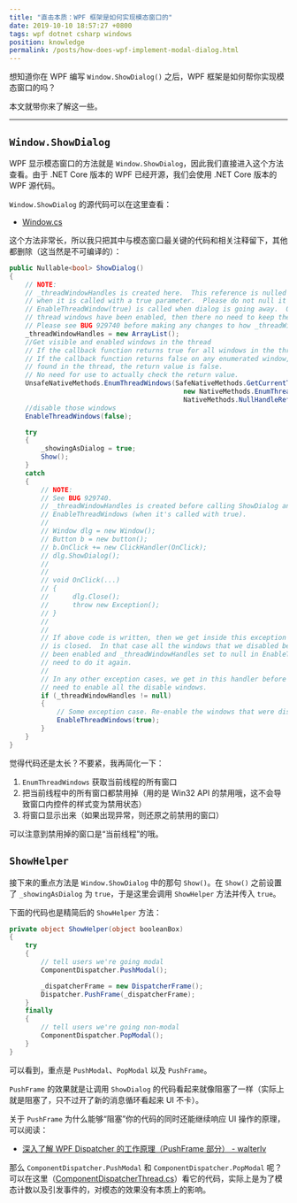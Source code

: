 ```yaml
---
title: "直击本质：WPF 框架是如何实现模态窗口的"
date: 2019-10-10 18:57:27 +0800
tags: wpf dotnet csharp windows
position: knowledge
permalink: /posts/how-does-wpf-implement-modal-dialog.html
---
```


想知道你在 WPF 编写 `Window.ShowDialog()` 之后，WPF 框架是如何帮你实现模态窗口的吗？

本文就带你来了解这一些。

---

<div id="toc"></div>

## `Window.ShowDialog`

WPF 显示模态窗口的方法就是 `Window.ShowDialog`，因此我们直接进入这个方法查看。由于 .NET Core 版本的 WPF 已经开源，我们会使用 .NET Core 版本的 WPF 源代码。

`Window.ShowDialog` 的源代码可以在这里查看：

- [Window.cs](https://source.dot.net/#PresentationFramework/System/Windows/Window.cs,61d39b218b53dbbe)

这个方法非常长，所以我只把其中与模态窗口最关键的代码和相关注释留下，其他都删除（这当然是不可编译的）：

```csharp
public Nullable<bool> ShowDialog()
{
    // NOTE:
    // _threadWindowHandles is created here.  This reference is nulled out in EnableThreadWindows
    // when it is called with a true parameter.  Please do not null it out anywhere else.
    // EnableThreadWindow(true) is called when dialog is going away.  Once dialog is closed and
    // thread windows have been enabled, then there no need to keep the array list around.
    // Please see BUG 929740 before making any changes to how _threadWindowHandles works.
    _threadWindowHandles = new ArrayList();
    //Get visible and enabled windows in the thread
    // If the callback function returns true for all windows in the thread, the return value is true.
    // If the callback function returns false on any enumerated window, or if there are no windows
    // found in the thread, the return value is false.
    // No need for use to actually check the return value.
    UnsafeNativeMethods.EnumThreadWindows(SafeNativeMethods.GetCurrentThreadId(),
                                            new NativeMethods.EnumThreadWindowsCallback(ThreadWindowsCallback),
                                            NativeMethods.NullHandleRef);
    //disable those windows
    EnableThreadWindows(false);

    try
    {
        _showingAsDialog = true;
        Show();
    }
    catch
    {
        // NOTE:
        // See BUG 929740.
        // _threadWindowHandles is created before calling ShowDialog and is deleted in
        // EnableThreadWindows (when it's called with true).
        //
        // Window dlg = new Window();
        // Button b = new button();
        // b.OnClick += new ClickHandler(OnClick);
        // dlg.ShowDialog();
        //
        //
        // void OnClick(...)
        // {
        //      dlg.Close();
        //      throw new Exception();
        // }
        //
        //
        // If above code is written, then we get inside this exception handler only after the dialog
        // is closed.  In that case all the windows that we disabled before showing the dialog have already
        // been enabled and _threadWindowHandles set to null in EnableThreadWindows.  Thus, we don't
        // need to do it again.
        //
        // In any other exception cases, we get in this handler before Dialog is closed and thus we do
        // need to enable all the disable windows.
        if (_threadWindowHandles != null)
        {
            // Some exception case. Re-enable the windows that were disabled
            EnableThreadWindows(true);
        }
    }
}
```

觉得代码还是太长？不要紧，我再简化一下：

1. `EnumThreadWindows` 获取当前线程的所有窗口
2. 把当前线程中的所有窗口都禁用掉（用的是 Win32 API 的禁用哦，这不会导致窗口内控件的样式变为禁用状态）
3. 将窗口显示出来（如果出现异常，则还原之前禁用的窗口）

可以注意到禁用掉的窗口是“当前线程”的哦。

## `ShowHelper`

接下来的重点方法是 `Window.ShowDialog` 中的那句 `Show()`。在 `Show()` 之前设置了 `_showingAsDialog` 为 `true`，于是这里会调用 `ShowHelper` 方法并传入 `true`。

下面的代码也是精简后的 `ShowHelper` 方法：

```csharp
private object ShowHelper(object booleanBox)
{
    try
    {
        // tell users we're going modal
        ComponentDispatcher.PushModal();

        _dispatcherFrame = new DispatcherFrame();
        Dispatcher.PushFrame(_dispatcherFrame);
    }
    finally
    {
        // tell users we're going non-modal
        ComponentDispatcher.PopModal();
    }
}
```

可以看到，重点是 `PushModal`、`PopModal` 以及 `PushFrame`。

`PushFrame` 的效果就是让调用 `ShowDialog` 的代码看起来就像阻塞了一样（实际上就是阻塞了，只不过开了新的消息循环看起来 UI 不卡）。

关于 `PushFrame` 为什么能够“阻塞”你的代码的同时还能继续响应 UI 操作的原理，可以阅读：

- [深入了解 WPF Dispatcher 的工作原理（PushFrame 部分） - walterlv](/post/dotnet/2017/09/26/dispatcher-push-frame.html)

那么 `ComponentDispatcher.PushModal` 和 `ComponentDispatcher.PopModal` 呢？可以在这里（[ComponentDispatcherThread.cs](https://source.dot.net/#WindowsBase/System/Windows/Interop/ComponentDispatcherThread.cs,60a128f40eff98b3)）看它的代码，实际上是为了模态计数以及引发事件的，对模态的效果没有本质上的影响。

